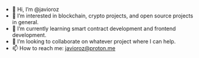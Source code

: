 - 👋 Hi, I’m @javioroz
- 👀 I’m interested in blockchain, crypto projects, and open source projects in general.
- 🌱 I’m currently learning smart contract development and frontend development.
- 💞️ I’m looking to collaborate on whatever project where I can help.
- 📫 How to reach me: javioroz@proton.me

<!---
javioroz/javioroz is a ✨ special ✨ repository because its `README.md` (this file) appears on your GitHub profile.
You can click the Preview link to take a look at your changes.
--->
